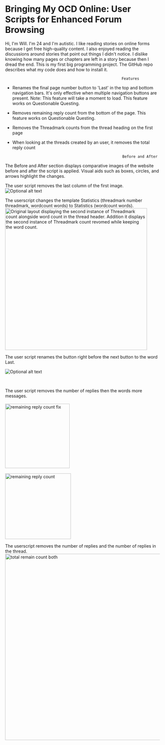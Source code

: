 # Bringing My OCD Online: User Scripts for Enhanced Forum Browsing

 Hi, I'm Will. I'm 24 and I'm autistic. I like reading stories on online forms because I get free high-quality content. I also enjoyed reading the discussions around stories that point out things I didn't notice. I dislike knowing how many pages or chapters are left in a story because then I dread the end. This is my first big programming project. The GitHub repo describes what my code does and how to install it.		

                                                         Features		

 * Renames the final page number button to 'Last' in the top and bottom navigation bars. It's  only effective when multiple navigation buttons are present. Note: This feature will take a moment to load. This feature works on Questionable Questing.		
 * Removes remaining reply count from the bottom of the page. This feature works on Questionable Questing.		
 * Removes the Threadmark counts from the thread heading on the first page		
 * When looking at the threads created by an user, it removes the total reply count		

                                                         Before and After		
 The Before and After section displays comparative images of the website before and after the script is applied. Visual aids such as boxes, circles, and arrows highlight the changes.		

 The user script removes the last column of the first image.		
 ![Optional alt text](https://github.com/wkrouse/Bringing-My-OCD-Online/blob/main/images/Screen%20Shot%202024-01-06%20at%208.41.52%20AM.png?raw=true)


 The userscript changes the template Statistics (threadmark number threadmark, wordcount words) to Statistics (wordcount words). 		
 <img width="462" alt="Original layout displaying the second instance of Threadmark count alongside word count in the thread header. Addition it displays the second instance of Threadmark count revomed while keeping the word count." src="https://github.com/wkrouse/Bringing-My-OCD-Online/assets/70705663/cc863722-eb13-4581-8d9f-87874f96726b">		

 The user script renames the button right before the next button to the word Last. 		

   ![Optional alt text](https://github.com/wkrouse/Bringing-My-OCD-Online/blob/main/images/Screen%20Shot%202024-01-06%20at%208.42.15%20AM.png?raw=true)

   <br>		

 The user script removes the number of replies then the words more messages.<br>		
 <img width="210" alt="remaining reply count fix" src="https://github.com/wkrouse/Bringing-My-OCD-Online/assets/70705663/cdb92c13-c4e2-483d-ba18-02da4fe1839e"><br>		
 <img width="214" alt="remaining reply count " src="https://github.com/wkrouse/Bringing-My-OCD-Online/assets/70705663/0b4b632a-d840-44b6-b100-a32bb9b1c4bf"><br>		


 The userscript removes the number of replies and the number of replies in the thread.		
 <img width="607" alt="total remain count  both" src="https://github.com/wkrouse/Bringing-My-OCD-Online/assets/70705663/615a39ba-76bd-405f-93be-bcf1caa59eb5">		
